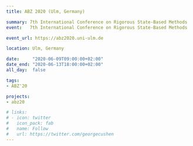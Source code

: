 ```yaml
---
title: ABZ 2020 (Ulm, Germany)

summary: 7th International Conference on Rigorous State-Based Methods
event:   7th International Conference on Rigorous State-Based Methods

event_url: https://abz2020.uni-ulm.de

location: Ulm, Germany

date:     "2020-06-09T09:00:00+02:00"
date_end: "2020-06-13T18:00:00+02:00"
all_day:  false

tags:
- ABZ'20

projects:
- abz20

# links:
# - icon: twitter
#   icon_pack: fab
#   name: Follow
#   url: https://twitter.com/georgecushen
---
```

